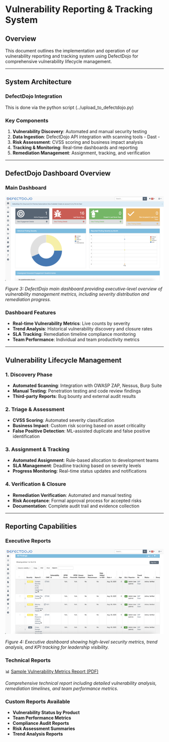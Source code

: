 # Vulnerability Reporting & Tracking System

## Overview

This document outlines the implementation and operation of our vulnerability reporting and tracking system using DefectDojo for comprehensive vulnerability lifecycle management.

---

## System Architecture

### DefectDojo Integration

This is done via the python script (../upload_to_defectdojo.py)

### Key Components
1. **Vulnerability Discovery**: Automated and manual security testing
2. **Data Ingestion**: DefectDojo API integration with scanning tools - Dast -
3. **Risk Assessment**: CVSS scoring and business impact analysis
4. **Tracking & Monitoring**: Real-time dashboards and reporting
5. **Remediation Management**: Assignment, tracking, and verification

---

## DefectDojo Dashboard Overview

### Main Dashboard

![DefectDojo Main Dashboard](./assets/defectdojo-dashboard.png)

*Figure 3: DefectDojo main dashboard providing executive-level overview of vulnerability management metrics, including severity distribution and remediation progress.*

### Dashboard Features
- **Real-time Vulnerability Metrics**: Live counts by severity
- **Trend Analysis**: Historical vulnerability discovery and closure rates
- **SLA Tracking**: Remediation timeline compliance monitoring
- **Team Performance**: Individual and team productivity metrics

---

## Vulnerability Lifecycle Management

### 1. Discovery Phase
- **Automated Scanning**: Integration with OWASP ZAP, Nessus, Burp Suite
- **Manual Testing**: Penetration testing and code review findings
- **Third-party Reports**: Bug bounty and external audit results

### 2. Triage & Assessment
- **CVSS Scoring**: Automated severity classification
- **Business Impact**: Custom risk scoring based on asset criticality
- **False Positive Detection**: ML-assisted duplicate and false positive identification

### 3. Assignment & Tracking
- **Automated Assignment**: Rule-based allocation to development teams
- **SLA Management**: Deadline tracking based on severity levels
- **Progress Monitoring**: Real-time status updates and notifications

### 4. Verification & Closure
- **Remediation Verification**: Automated and manual testing
- **Risk Acceptance**: Formal approval process for accepted risks
- **Documentation**: Complete audit trail and evidence collection

---

## Reporting Capabilities

### Executive Reports

![Executive Dashboard](./assets/defectdojo-executive-view.png)

*Figure 4: Executive dashboard showing high-level security metrics, trend analysis, and KPI tracking for leadership visibility.*

### Technical Reports

📊 [Sample Vulnerability Metrics Report (PDF)](./assets/vulnerability-report-admin-dev-beaconconnect.pdf)

*Comprehensive technical report including detailed vulnerability analysis, remediation timelines, and team performance metrics.*

### Custom Reports Available
- **Vulnerability Status by Product**
- **Team Performance Metrics**
- **Compliance Audit Reports**
- **Risk Assessment Summaries**
- **Trend Analysis Reports**
